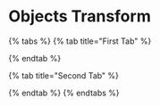 # Objects Transform

{% tabs %}
{% tab title="First Tab" %}

{% endtab %}

{% tab title="Second Tab" %}

{% endtab %}
{% endtabs %}

